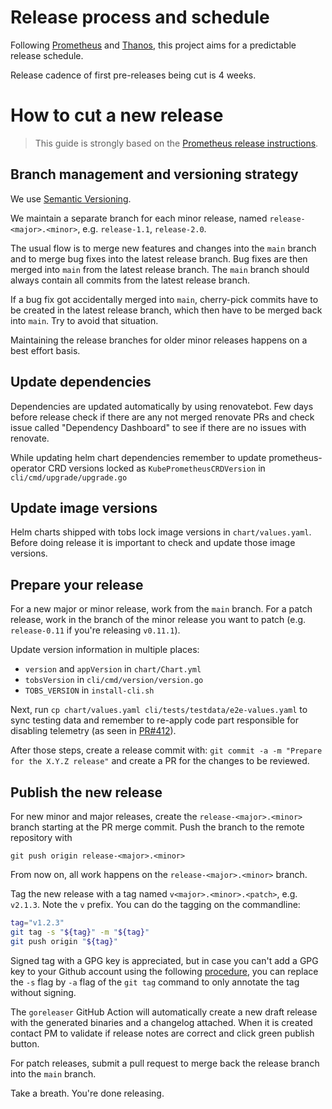 # Release process and schedule

Following [Prometheus](https://github.com/prometheus/prometheus/blob/main/RELEASE.md) and [Thanos](https://github.com/thanos-io/thanos/blob/main/docs/release-process.md), this project aims for a predictable release schedule.

Release cadence of first pre-releases being cut is 4 weeks.

# How to cut a new release

> This guide is strongly based on the [Prometheus release instructions](https://github.com/prometheus/prometheus/blob/main/RELEASE.md).

## Branch management and versioning strategy

We use [Semantic Versioning](http://semver.org/).

We maintain a separate branch for each minor release, named `release-<major>.<minor>`, e.g. `release-1.1`, `release-2.0`.

The usual flow is to merge new features and changes into the `main` branch and to merge bug fixes into the latest release branch. Bug fixes are then merged into `main` from the latest release branch. The `main` branch should always contain all commits from the latest release branch.

If a bug fix got accidentally merged into `main`, cherry-pick commits have to be created in the latest release branch, which then have to be merged back into `main`. Try to avoid that situation.

Maintaining the release branches for older minor releases happens on a best effort basis.

## Update dependencies

Dependencies are updated automatically by using renovatebot. Few days before release check if there are any not merged renovate PRs and check issue called "Dependency Dashboard" to see if there are no issues with renovate.

While updating helm chart dependencies remember to update prometheus-operator CRD versions locked as `KubePrometheusCRDVersion` in `cli/cmd/upgrade/upgrade.go`

## Update image versions

Helm charts shipped with tobs lock image versions in `chart/values.yaml`. Before doing release it is important to check and update those image versions.

## Prepare your release

For a new major or minor release, work from the `main` branch. For a patch release, work in the branch of the minor release you want to patch (e.g. `release-0.11` if you're releasing `v0.11.1`).

Update version information in multiple places:
- `version` and `appVersion` in `chart/Chart.yml`
- `tobsVersion` in `cli/cmd/version/version.go`
- `TOBS_VERSION` in `install-cli.sh`

Next, run `cp chart/values.yaml cli/tests/testdata/e2e-values.yaml` to sync testing data and remember to re-apply code part responsible for disabling telemetry (as seen in [PR#412](https://github.com/timescale/tobs/pull/412/files)).

After those steps, create a release commit with: `git commit -a -m "Prepare for the X.Y.Z release"` and create a PR for the changes to be reviewed.

## Publish the new release

For new minor and major releases, create the `release-<major>.<minor>` branch starting at the PR merge commit.
Push the branch to the remote repository with

```
git push origin release-<major>.<minor>
```

From now on, all work happens on the `release-<major>.<minor>` branch.

Tag the new release with a tag named `v<major>.<minor>.<patch>`, e.g. `v2.1.3`. Note the `v` prefix. You can do the tagging on the commandline:

```bash
tag="v1.2.3"
git tag -s "${tag}" -m "${tag}"
git push origin "${tag}"
```

Signed tag with a GPG key is appreciated, but in case you can't add a GPG key to your Github account using the following [procedure](https://docs.github.com/articles/generating-a-gpg-key), you can replace the `-s` flag by `-a` flag of the `git tag` command to only annotate the tag without signing.

The `goreleaser` GitHub Action will automatically create a new draft release with the generated binaries and a changelog attached. When it is created contact PM to validate if release notes are correct and click green publish button.

For patch releases, submit a pull request to merge back the release branch into the `main` branch.

Take a breath. You're done releasing.
